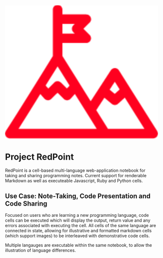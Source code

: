 ![](/react-redpoint/src/placeholder_logo.svg)

# Project RedPoint

RedPoint is a cell-based multi-language web-application notebook for taking and sharing programming notes. Current support for renderable Markdown as well as executeable Javascript, Ruby and Python cells.

## Use Case: Note-Taking, Code Presentation and Code Sharing

Focused on users who are learning a new programming language, code cells can be executed which will display the output, return value and any errors associated with executing the cell. All cells of the same language are connected in state, allowing for illustrative and formatted markdown cells (which support images) to be interleaved with demonstrative code cells.

Multiple langauges are executable within the same notebook, to allow the illustration of language differences.
